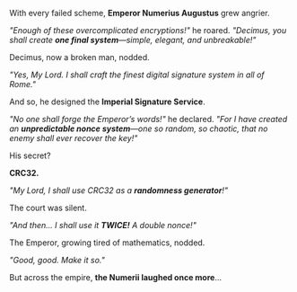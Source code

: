 With every failed scheme, **Emperor Numerius Augustus** grew angrier.  

*"Enough of these overcomplicated encryptions!"* he roared. *"Decimus, you shall create **one final system**—simple, elegant, and unbreakable!"*  

Decimus, now a broken man, nodded.  

*"Yes, My Lord. I shall craft the finest digital signature system in all of Rome."*  

And so, he designed the **Imperial Signature Service**.  

*"No one shall forge the Emperor’s words!"* he declared. *"For I have created an **unpredictable nonce system**—one so random, so chaotic, that no enemy shall ever recover the key!"*  

His secret?  

**CRC32.**  

*"My Lord, I shall use CRC32 as a **randomness generator**!"*  

The court was silent.  

*"And then… I shall use it **TWICE!** A double nonce!"*  

The Emperor, growing tired of mathematics, nodded.  

*"Good, good. Make it so."*  

But across the empire, **the Numerii laughed once more**...  